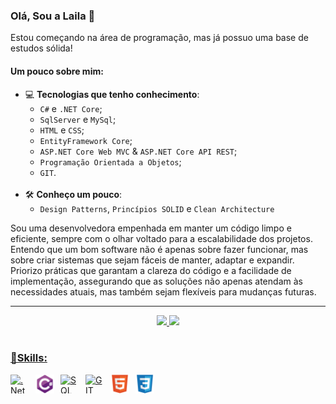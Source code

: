<h3>Olá, Sou a Laila 👋</h3>
<p>Estou começando na área de programação, mas já possuo uma base de estudos sólida!</p>

<h4>Um pouco sobre mim:</h4>

<ul>
  <li>💻 <strong>Tecnologias que tenho conhecimento</strong>:
    <ul>
      <li><code>C#</code> e <code>.NET Core</code>;</li>
      <li><code>SqlServer</code> e <code>MySql</code>;</li>
      <li><code>HTML</code> e <code>CSS</code>;</li>
      <li><code>EntityFramework Core</code>;</li>
      <li><code>ASP.NET Core Web MVC</code> & <code>ASP.NET Core API REST</code>;</li>
      <li><code>Programação Orientada a Objetos</code>;</li>
      <li><code>GIT</code>.</li>
    </ul>
  </li>
<br>
  <li>🛠️ <strong>Conheço um pouco</strong>:
    <ul>
      <li><code>Design Patterns</code>, <code>Princípios SOLID</code> e <code>Clean Architecture</code></li>
    </ul>
  </li>
</ul>

<p>
  Sou uma desenvolvedora empenhada em manter um código limpo e eficiente, sempre com o olhar voltado para a escalabilidade dos projetos.<br>
  Entendo que um bom software não é apenas sobre fazer funcionar, mas sobre criar sistemas que sejam fáceis de manter, adaptar e expandir.<br>
  Priorizo práticas que garantam a clareza do código e a facilidade de implementação, assegurando que as soluções não apenas atendam às necessidades atuais,
  mas também sejam flexíveis para mudanças futuras. 
</p>

<!--Redes-->
<!--Gmail
<a href="mailto:" ><img src="https://img.shields.io/badge/-Gmail-%23333?style=for-the-badge&logo=gmail&logoColor=white" target="_blank"></a>
End-->

<!--Linkedin
<a href="" target="_blank"><img src="https://img.shields.io/badge/-LinkedIn-%230077B5?style=for-the-badge&logo=linkedin&logoColor=white" target="_blank"></a>
End-->

<!--Curriculo
<b>Curriculo, clique aqui:</b>
<br>
<a href="" 
  target="_blank"><img src="https://cdn-icons-png.flaticon.com/512/3968/3968611.png" height="40" width="40" target="_blank"></a>
End-->

<!--Dashboard GitHub -->
<hr />
<div align="center">
  <a href="https://github.com/lailaSantos06">
  <img height="180em" src="https://github-readme-stats.vercel.app/api?username=lailaSantos06&show_icons=true&theme=dracula&include_all_commits=true&count_private=true"/>
  <img height="180em" src="https://github-readme-stats.vercel.app/api/top-langs/?username=lailaSantos06&layout=compact&langs_count=7&theme=dracula"/>
</div>
<!--End-->

<!--FERRAMENTAS-->
</br>
<h3>🚀Skills: </h3>

<div style="display: flex; align-items: center; gap: 10px;">
  <!--.Net Core -->
  <img title=".Net Core" alt=".Net Core" height="30" width="30" src="https://upload.wikimedia.org/wikipedia/commons/thumb/e/ee/.NET_Core_Logo.svg/1200px-.NET_Core_Logo.svg.png">
  <!-- C# -->
  <img title="C#" alt="C#" height="30" width="30" src="https://raw.githubusercontent.com/devicons/devicon/master/icons/csharp/csharp-original.svg">
  <!-- SQL Server -->
  <img title="SQL Server" alt="SQL Server" height="30" width="30" src="https://camo.githubusercontent.com/0795475ab521318b4426f7f9830c96d246fd15acd98350cf750dfa0bf3b41848/68747470733a2f2f696d672e69636f6e73382e636f6d2f636f6c6f722f34382f3030303030302f6d6963726f736f66742d73716c2d7365727665722e706e67">
  <!-- GIT -->
  <img title="GIT" alt="GIT" height="30" width="30" src="https://git-scm.com/images/logos/downloads/Git-Icon-1788C.png">
  <!-- HTML -->
  <img title="HTML" alt="HTML" height="30" width="30" src="https://raw.githubusercontent.com/devicons/devicon/master/icons/html5/html5-original.svg">
  <!-- CSS -->
  <img title="CSS" alt="CSS" height="30" width="30" src="https://raw.githubusercontent.com/devicons/devicon/master/icons/css3/css3-original.svg">
</div>
